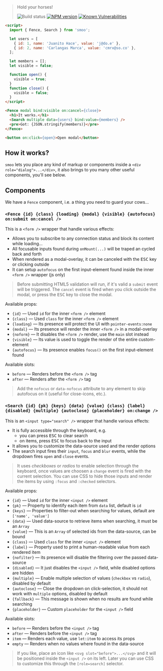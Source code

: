 > Hold your horses!
>
> ![Build status](https://github.com/pateketrueke/smoo/workflows/build/badge.svg)
> [![NPM version](https://badge.fury.io/js/smoo.svg)](http://badge.fury.io/js/smoo)
> [![Known Vulnerabilities](https://snyk.io/test/npm/smoo/badge.svg)](https://snyk.io/test/npm/smoo)

```html
<script>
  import { Fence, Search } from 'smoo';

  let users = [
    { id: 1, name: 'Juanito Hace', value: 'j@do.e' },
    { id: 2, name: 'Carlangas Marca', value: 'cmrx@so.co' },
  ];

  let members = [];
  let visible = false;

  function open() {
    visible = true;
  }
  function close() {
    visible = false;
  }
</script>

<Fence modal bind:visible on:cancel={close}>
  <h1>It works.</h1>
  <Search multiple data={users} bind:value={members} />
  <pre>Got: {JSON.stringify(members)}</pre>
</Fence>

<button on:click={open}>Open modal</button>
```

## How it works?

`smoo` lets you place any kind of markup or components inside a `<div role="dialog">...</div>`,
it also brings to you many other useful components, you'll see below.

## Components

We have a `Fence` component, i.e. a thing you need to guard your cows...

### `<Fence {id} {class} {loading} {modal} {visible} {autofocus} on:submit on:cancel />`

This is a `<form />` wrapper that handle various effects:

- Allows you to subscribe to any connection status and block its content while loading...
- All focusable inputs found during `onMount(...)` will be traped an cycled back and forth
- When rendered as a modal-overlay, it can be canceled with the <kbd>ESC</kbd> key or clicking outside
- It can setup `autofocus` on the first input-element found inside the inner `<form />` wrapper (js only)

> Before submitting HTML5 validation will run, if it's valid a `submit` event will be triggered.
> The `cancel` event is fired when you click outside the modal, or press the <kbd>ESC</kbd> key to close the modal.

Available props:

- `{id}` &mdash; Used `id` for the inner `<form />` element
- `{class}` &mdash; Used `class` for the inner `<form />` element
- `{loading}` &mdash; Its presence will protect the UI with `pointer-events:none`
- `{modal}` &mdash; Its presence will render the inner `<form />` in a modal-overlay
- `{noform}` &mdash; It disables the `<form />` render, use the `main` slot instead
- `{visible}` &mdash; Its value is used to toggle the render of the entire custom-element
- `{autofocus}` &mdash; Its presence enables `focus()` on the first input-element found

Available slots:

- `before` &mdash; Renders before the `<form />` tag
- `after` &mdash; Renders after the `<form />` tag

> Add the `nofocus` or `data-nofocus` attribute to any element to skip autofocus on it (useful for close-icons, etc.).

### `<Search {id} {pk} {keys} {data} {value} {class} {label} {disabled} {multiple} {autoclose} {placeholder} on:change />`

This is an `<input type="search" />` wrapper that handle various effects:

- It is fully accessible through the keyboard, e.g.
  - you can press <kbd>ESC</kbd> to clear search
  - on items, press <kbd>ESC</kbd> to focus back to the input
- It allows you to customize the data-source used and the render options
- The search input fires their `input`, `focus` and `blur` events, while the dropdown fires `open` and `close` events.

> It uses _checkboxes_ or _radios_ to enable selection through the keyboard,
> once values are choosen a `change` event is fired with the current selection.
> You can use CSS to hide those inputs and render the items by using `:focus` and `:checked` selectors.

Available props:

- `{id}` &mdash; Used `id` for the inner `<input />` element
- `{pk}` &mdash; Property to identify each item from `data` list, default is `id`
- `{keys}` &mdash; Properties to filter-out when searching for values, default are `['name', 'value']`
- `{data}` &mdash; Used data-source to retrieve items when searching, it must be an `Array`
- `{value}` &mdash; This is an `Array` of selected ids from the data-source, can be bound
- `{class}` &mdash; Used `class` for the inner `<input />` element
- `{label}` &mdash; Property used to print a human-readable value from each rendered item
- `{nofilter}` &mdash; its presence will disable the filtering over the passed data-source
- `{disabled}` &mdash; It just disables the `<input />` field, while disabled options are hidden
- `{multiple}` &mdash; Enable multiple selection of values (`checkbox` vs `radio`), disabled by default
- `{autoclose}` &mdash; Close the dropdown on click-selection, it should not work with `multiple` options, disabled by default
- `{fallback}` &mdash; This message is shown when no results are found while searching
- `{placeholder}` &mdash; Custom `placeholder` for the `<input />` field

Available slots:

- `before` &mdash; Renders before the `<input />` tag
- `after` &mdash; Renders before the `<input />` tag
- `item` &mdash; Renders each value, use `let:item` to access its props
- `empty` &mdash; Renders when no values where found in the data-source

> If you like, place an icon like `<svg slot="before">...</svg>` and it will be positioned inside the `<input />` on its left.
> Later you can use CSS to customize this through the `[role=search]` selector.
